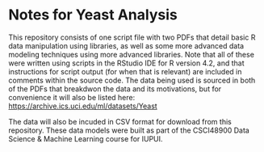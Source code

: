 # Notes for Yeast Analysis
This repository consists of one script file with two PDFs that detail basic R data manipulation using libraries, as well as some more advanced data modeling techniques
using more advanced libraries. Note that all of these were written using scripts in the RStudio IDE for R version 4.2, and that instructions for script output (for when
that is relevant) are included in comments within the source code. The data being used is sourced in both of the PDFs that breakdwon the data and its motivations, but
for convenience it will also be listed here:
  https://archive.ics.uci.edu/ml/datasets/Yeast
  
The data will also be incuded in CSV format for download from this repository. These data models were built as part of the CSCI48900 Data Science & Machine Learning 
course for IUPUI.
